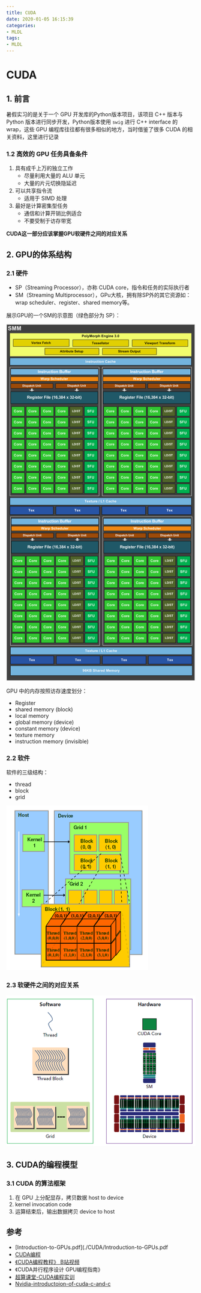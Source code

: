 ```yaml
---
title: CUDA
date: 2020-01-05 16:15:39
categories:
- MLDL
tags:
- MLDL
---
```


# CUDA

## 1. 前言

暑假实习的是关于一个 GPU 开发库的Python版本项目，该项目 C++ 版本与 Python 版本进行同步开发，Python版本使用 `swig` 进行 C++ interface 的 wrap，这些 GPU 编程库往往都有很多相似的地方，当时借鉴了很多 CUDA 的相关资料，这里进行记录

### 1.2 高效的 GPU 任务具备条件

1. 具有成千上万的独立工作
   - 尽量利用大量的 ALU 单元
   - 大量的片元切换隐延迟
2. 可以共享指令流
   - 适用于 SIMD 处理
3. 最好是计算密集型任务
   - 通信和计算开销比例适合
   - 不要受制于访存带宽

**CUDA这一部分应该掌握GPU软硬件之间的对应关系**

## 2. GPU的体系结构

### 2.1 硬件

- SP（Streaming Processor），亦称 CUDA core，指令和任务的实际执行者
- SM（Streaming Multiprocessor），GPu大核，拥有除SP外的其它资源如： wrap scheduler、register、shared memory等。

展示GPU的一个SM的示意图（绿色部分为 SP）：

![cuda_sm](CUDA/cuda_sm.png)

GPU 中的内存按照访存速度划分：

- Register
- shared memory (block)
- local memory
- global memory (device)
- constant memory (device)
- texture memory
- instruction memory (invisible)

### 2.2 软件

软件的三级结构： 

- thread
- block
- grid

![cuda_sw](CUDA/cuda_sw.png)

### 2.3 软硬件之间的对应关系

![cuda_sw_hw](CUDA/cuda_sw_hw.png)

## 3. CUDA的编程模型

### 3.1 CUDA 的算法框架

1) 在 GPU 上分配显存，拷贝数据 host to device
2) kernel invocation code
3) 运算结束后，输出数据拷贝 device to host

## 参考

- [Introduction-to-GPUs.pdf](./CUDA/Introduction-to-GPUs.pdf
- [CUDA编程](https://blog.csdn.net/junparadox/article/details/50540602)
- [《CUDA编程教程》 B站视频](https://www.bilibili.com/video/av10436982?from=search&seid=450076380525809673)
- 《CUDA并行程序设计 GPU编程指南》
- [超算课堂-CUDA编程实训](https://www.easyhpc.net/lab/detail/22/)
- [Nvidia-introductoion-of-cuda-c-and-c](https://devblogs.nvidia.com/easy-introduction-cuda-c-and-c/)